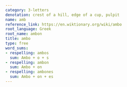```yaml
---
category: 3-letters
denotation: crest of a hill, edge of a cup, pulpit
name: amb
reference_link: https://en.wiktionary.org/wiki/ambo
root_language: Greek
root_name: ambon
title: ambo
type: free
word_sums:
- respelling: ambos
  sum: Ambo + o + s
- respelling: ambon
  sum: Ambo + on
- respelling: ambones
  sum: Ambo + on + es
---
```

